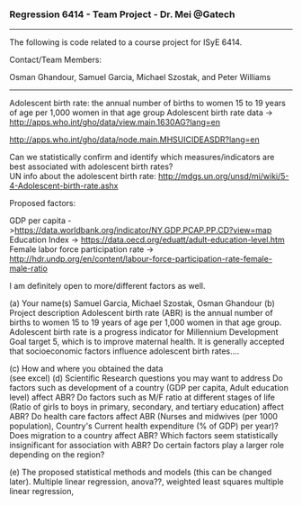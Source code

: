 ### Regression 6414 - Team Project - Dr. Mei @Gatech 

---
The following is code related to a course project for ISyE 6414. 

Contact/Team Members:

Osman Ghandour, Samuel Garcia, Michael Szostak, and Peter Williams 

---

Adolescent birth rate: the annual number of births to women 15 to 19 years of age per 1,000 women in that age group 
Adolescent birth rate data -> http://apps.who.int/gho/data/view.main.1630AG?lang=en 
 
http://apps.who.int/gho/data/node.main.MHSUICIDEASDR?lang=en 
 
 
Can we statistically confirm and identify which measures/indicators are best associated with adolescent birth rates?  
UN info about the adolescent birth rate: 
http://mdgs.un.org/unsd/mi/wiki/5-4-Adolescent-birth-rate.ashx 
 
Proposed factors:  
 
 
GDP per capita ->https://data.worldbank.org/indicator/NY.GDP.PCAP.PP.CD?view=map 
Education Index -> https://data.oecd.org/eduatt/adult-education-level.htm 
Female labor force participation rate -> http://hdr.undp.org/en/content/labour-force-participation-rate-female-male-ratio 
 
 
I am definitely open to more/different factors as well.   
 
(a)  Your name(s) 
Samuel Garcia, Michael Szostak, Osman Ghandour 
(b)  Project description 
Adolescent birth rate (ABR) is the annual number of births to women 15 to 19 years of age per 1,000 women in that age group. Adolescent birth rate is a progress indicator for Millennium Development Goal target 5, which is to improve maternal health. It is generally accepted that socioeconomic factors influence adolescent birth rates.... 
 
(c)  How and where you obtained the data  
(see excel) 
(d)  Scientific Research questions you may want to address 
Do factors such as development of a country (GDP per capita, Adult education level) affect ABR? 
Do factors such as M/F ratio at different stages of life (Ratio of girls to boys in primary, secondary, and tertiary education) affect ABR? 
Do health care factors affect ABR (Nurses and midwives (per 1000 population), Country's Current health expenditure (% of GDP) per year)? 
Does migration to a country affect ABR? 
Which factors seem statistically insignificant for association with ABR? 
Do certain factors play a larger role depending on the region? 
 
(e)  The proposed statistical methods and models (this can be changed later). 
Multiple linear regression, anova??, weighted least squares multiple linear regression,  

